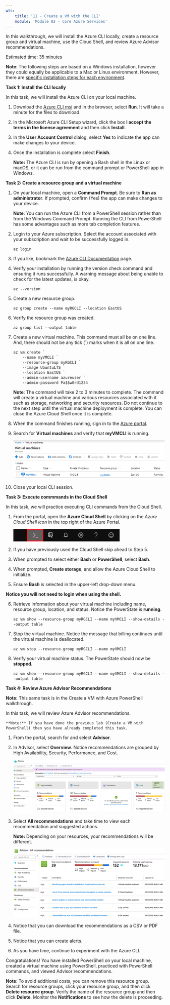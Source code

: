 ```yaml
---
wts:
    title: '11 - Create a VM with the CLI'
    module: 'Module 02 - Core Azure Services'
---
```



In this walkthrough, we will install the Azure CLI locally, create a resource group and virtual machine, use the Cloud Shell, and review Azure Advisor recommendations. 

Estimated time: 35 minutes

**Note**: The following steps are based on a Windows installation, however they could equally be applicable to a Mac or Linux environment. However, there are [specific installation steps for each environment](https://docs.microsoft.com/cli/azure/install-azure-cli).

**Task 1: Install the CLI locally**

In this task, we will install the Azure CLI on your local machine. 

1. Download the [Azure CLI msi](https://aka.ms/installazurecliwindows) and in the browser, select **Run**. It will take a minute for the files to download.

2. In the Microsoft Azure CLI Setup wizard, click the box **I accept the terms in the license agreement** and then click **Install**.

3. In the **User Account Control** dialog, select **Yes** to indicate the app can make changes to your device. 

4. Once the installation is complete select **Finish**.

    **Note:** The Azure CLI is run by opening a Bash shell in the Linux or macOS, or it can be run from the command prompt or PowerShell app in Windows. 

**Task 2: Create a resource group and a virtual machine**

1. On your local machine, open a **Command Prompt**. Be sure to **Run as administrator**. If prompted, confirm (Yes) the app can make changes to your device.

    **Note**: You can run the Azure CLI from a PowerShell session rather than from the Windows Command Prompt. Running the CLI from PowerShell has some advantages such as more tab completion features.

2. Login to your Azure subscription. Select the account associated with your subscription and wait to be successfully logged in. 

    ```azurecli
    az login
    ```

3. If you like, bookmark the [Azure CLI Documentation](https://docs.microsoft.com/en-us/cli/azure/?view=azure-cli-latest) page.

4. Verify your installation by running the version check command and ensuring it runs successfully. A warning message about being unable to check for the latest updates, is okay. 

    ```cli
    az --version
    ```

5. Create a new resource group.

    ```cli
    az group create --name myRGCLI --location EastUS
    ```

6. Verify the resource group was created.

    ```cli
    az group list --output table
    ```

6. Create a new virtual machine. This command must all be on one line. And, there should not be any tick (`) marks when it is all on one line. 


    ```cli
    az vm create `
        --name myVMCLI `
        --resource-group myRGCLI `
        --image UbuntuLTS `
        --location EastUS `
        --admin-username azureuser `
        --admin-password Pa$$w0rd1234
    ```

    **Note**: The command will take 2 to 3 minutes to complete. The command will create a virtual machine and various resources associated with it such as storage, networking and security resources. Do not continue to the next step until the virtual machine deployment is complete. You can close the Azure Cloud Shell once it is complete.


5. When the command finishes running, sign in to the [Azure portal](https://portal.azure.com).

6. Search for **Virtual machines** and verify that **myVMCLI** is running.

    ![Screenshot of the virtual machines page with myVMPS in a running state.](../images/1101.png)

7. Close your local CLI session. 

**Task 3: Execute commmands in the Cloud Shell**

In this task, we will practice executing CLI commands from the Cloud Shell. 

1. From the portal, open the **Azure Cloud Shell** by clicking on the *Azure Cloud Shell icon* in the top right of the Azure Portal.

    ![Screenshot of Azure Portal Azure Cloud Shell icon.](../images/1102.png)

2. If you have previously used the Cloud Shell skip ahead to Step 5. 

3. When prompted to select either **Bash** or **PowerShell**, select **Bash**. 

4. When prompted, **Create storage**, and allow the Azure Cloud Shell to initialize. 

5. Ensure **Bash** is selected in the upper-left drop-down menu.

**Notice you will not need to login when using the shell.**

6. Retrieve information about your virtual machine including name, resource group, location, and status. Notice the PowerState is **running**.

    ```cli
    az vm show --resource-group myRGCLI --name myVMCLI --show-details --output table 
    ```

7. Stop the virtual machine. Notice the message that billing continues until the virtual machine is deallocated. 

    ```cli
    az vm stop --resource-group myRGCLI --name myVMCLI
    ```

8. Verify your virtual machine status. The PowerState should now be **stopped**.

    ```cli
    az vm show --resource-group myRGCLI --name myVMCLI --show-details --output table 
    ```

**Task 4: Review Azure Advisor Recommendations**

**Note:** This same task is in the Create a VM with Azure PowerShell walkthrough. 

In this task, we will review Azure Advisor recommendations. 

    **Note:** If you have done the previous lab (Create a VM with PowerShell) then you have already completed this task. 

1. From the portal, search for and select **Advisor**. 

2. In Advisor, select **Overview**. Notice recommendations are grouped by High Availability, Security, Performance, and Cost. 

    ![Screenshot of the Advisor Overview page. ](../images/1103.png)

3. Select **All recommendations** and take time to view each recommendation and suggested actions. 

    **Note:** Depending on your resources, your recommendations will be different. 

    ![Screenshot of the Advisor All recommendations page. ](../images/1104.png)

4. Notice that you can download the recommendations as a CSV or PDF file. 

5. Notice that you can create alerts. 

6. As you have time, continue to experiment with the Azure CLI.

Congratulations! You have installed PowerShell on your local machine, created a virtual machine using PowerShell, practiced with PowerShell commands, and viewed Advisor recommendations.

**Note**: To avoid additional costs, you can remove this resource group. Search for resource groups, click your resource group, and then click **Delete resource group**. Verify the name of the resource group and then click **Delete**. Monitor the **Notifications** to see how the delete is proceeding.

